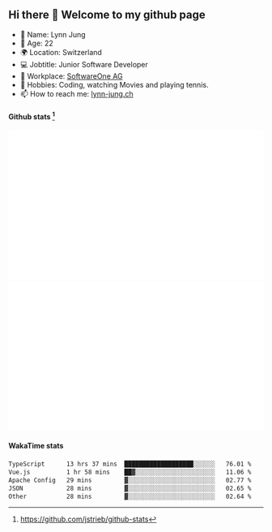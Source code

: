 ## Hi there 👋 Welcome to my github page

- 🧑 Name: Lynn Jung
- 🔞 Age: 22
- 🌍 Location: Switzerland
- 💻 Jobtitle: Junior Software Developer
- 🏢 Workplace: [SoftwareOne AG](https://www.softwareone.com/)
- 🎾 Hobbies: Coding, watching Movies and playing tennis.
- 📫 How to reach me: [lynn-jung.ch](https://lynn-jung.ch/)


#### Github stats [^1]
![](https://github.com/lynn-jung/github-stats/blob/master/generated/overview.svg)  ![](https://github.com/lynn-jung/github-stats/blob/master/generated/languages.svg)


#### WakaTime stats
<!--START_SECTION:waka-->
```text
TypeScript      13 hrs 37 mins  ███████████████████░░░░░░   76.01 % 
Vue.js          1 hr 58 mins    ██▓░░░░░░░░░░░░░░░░░░░░░░   11.06 % 
Apache Config   29 mins         ▓░░░░░░░░░░░░░░░░░░░░░░░░   02.77 % 
JSON            28 mins         ▓░░░░░░░░░░░░░░░░░░░░░░░░   02.65 % 
Other           28 mins         ▓░░░░░░░░░░░░░░░░░░░░░░░░   02.64 % 
```
<!--END_SECTION:waka-->

[^1]: https://github.com/jstrieb/github-stats

